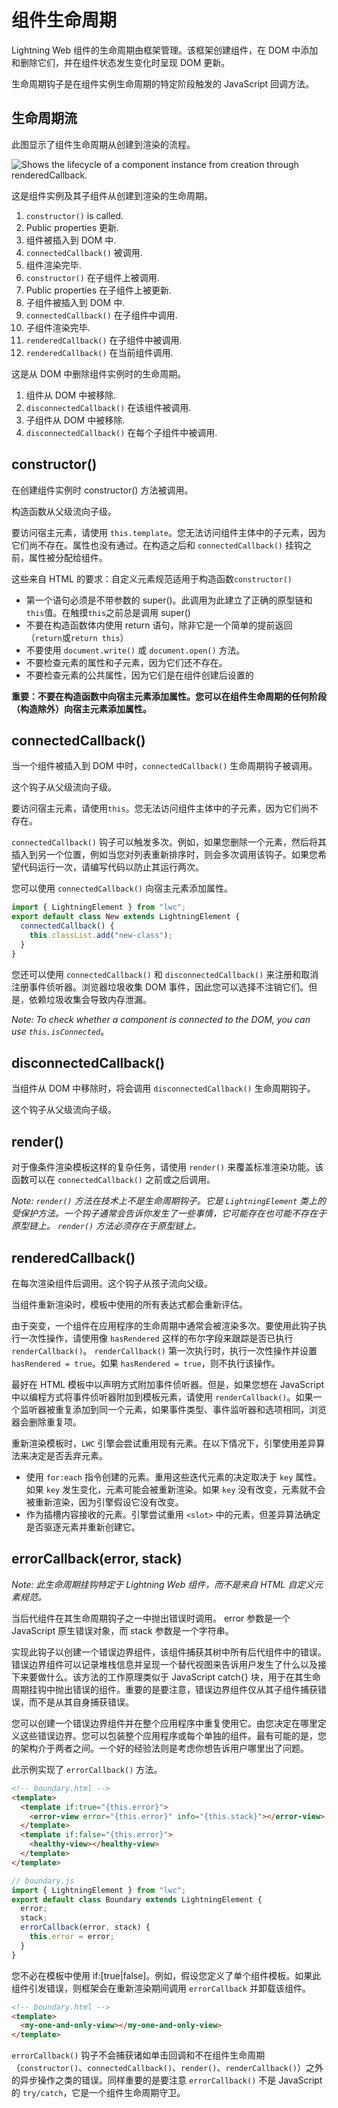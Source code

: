 # 组件生命周期

Lightning Web 组件的生命周期由框架管理。该框架创建组件，在 DOM 中添加和删除它们，并在组件状态发生变化时呈现 DOM 更新。

生命周期钩子是在组件实例生命周期的特定阶段触发的 JavaScript 回调方法。

## 生命周期流

此图显示了组件生命周期从创建到渲染的流程。

<img src="https://lwc.dev/assets/images/lifecycle_render.svg" alt="Shows the lifecycle of a component instance from creation through renderedCallback."  />

这是组件实例及其子组件从创建到渲染的生命周期。

1. `constructor()` is called.
2. Public properties 更新.
3. 组件被插入到 DOM 中.
4. `connectedCallback()` 被调用.
5. 组件渲染完毕.
6. `constructor()` 在子组件上被调用.
7. Public properties 在子组件上被更新.
8. 子组件被插入到 DOM 中.
9. `connectedCallback()` 在子组件中调用.
10. 子组件渲染完毕.
11. `renderedCallback()` 在子组件中被调用.
12. `renderedCallback()` 在当前组件调用.

这是从 DOM 中删除组件实例时的生命周期。

1. 组件从 DOM 中被移除.
2. `disconnectedCallback()` 在该组件被调用.
3. 子组件从 DOM 中被移除.
4. `disconnectedCallback()` 在每个子组件中被调用.

## constructor()

在创建组件实例时 constructor() 方法被调用。

构造函数从父级流向子级。

要访问宿主元素，请使用 `this.template`。您无法访问组件主体中的子元素，因为它们尚不存在。属性也没有通过。在构造之后和 `connectedCallback()` 挂钩之前，属性被分配给组件。

这些来自 HTML 的要求：自定义元素规范适用于构造函数`constructor()`

- 第一个语句必须是不带参数的 super()。此调用为此建立了正确的原型链和 `this`值。在触摸`this`之前总是调用 super()
- 不要在构造函数体内使用 return 语句，除非它是一个简单的提前返回（`return`或`return this`）
- 不要使用 `document.write()` 或 `document.open()` 方法。
- 不要检查元素的属性和子元素，因为它们还不存在。
- 不要检查元素的公共属性，因为它们是在组件创建后设置的

**重要：不要在构造函数中向宿主元素添加属性。您可以在组件生命周期的任何阶段（构造除外）向宿主元素添加属性。**

## connectedCallback()

当一个组件被插入到 DOM 中时，`connectedCallback()` 生命周期钩子被调用。

这个钩子从父级流向子级。

要访问宿主元素，请使用`this`。您无法访问组件主体中的子元素，因为它们尚不存在。

`connectedCallback()` 钩子可以触发多次。例如，如果您删除一个元素，然后将其插入到另一个位置，例如当您对列表重新排序时，则会多次调用该钩子。如果您希望代码运行一次，请编写代码以防止其运行两次。

您可以使用 `connectedCallback()` 向宿主元素添加属性。

```js
import { LightningElement } from "lwc";
export default class New extends LightningElement {
  connectedCallback() {
    this.classList.add("new-class");
  }
}
```

您还可以使用 `connectedCallback()` 和 `disconnectedCallback()` 来注册和取消注册事件侦听器。浏览器垃圾收集 DOM 事件，因此您可以选择不注销它们。但是，依赖垃圾收集会导致内存泄漏。

_Note: To check whether a component is connected to the DOM, you can use `this.isConnected`_。

## disconnectedCallback()

当组件从 DOM 中移除时，将会调用 `disconnectedCallback()` 生命周期钩子。

这个钩子从父级流向子级。

## render()

对于像条件渲染模板这样的复杂任务，请使用 `render()` 来覆盖标准渲染功能。该函数可以在 `connectedCallback()` 之前或之后调用。

_Note: `render()` 方法在技术上不是生命周期钩子。它是 `LightningElement` 类上的受保护方法。一个钩子通常会告诉你发生了一些事情，它可能存在也可能不存在于原型链上。 `render()` 方法必须存在于原型链上。_

## renderedCallback()

在每次渲染组件后调用。这个钩子从孩子流向父级。

当组件重新渲染时，模板中使用的所有表达式都会重新评估。

由于突变，一个组件在应用程序的生命周期中通常会被渲染多次。要使用此钩子执行一次性操作，请使用像 `hasRendered` 这样的布尔字段来跟踪是否已执行 `renderCallback()`。 `renderCallback()` 第一次执行时，执行一次性操作并设置 `hasRendered = true`。如果 `hasRendered = true`，则不执行该操作。

最好在 HTML 模板中以声明方式附加事件侦听器。但是，如果您想在 JavaScript 中以编程方式将事件侦听器附加到模板元素，请使用 `renderCallback()`。如果一个监听器被重复添加到同一个元素，如果事件类型、事件监听器和选项相同，浏览器会删除重复项。

重新渲染模板时，`LWC` 引擎会尝试重用现有元素。在以下情况下，引擎使用差异算法来决定是否丢弃元素。

- 使用 `for:each` 指令创建的元素。重用这些迭代元素的决定取决于 `key` 属性。如果 `key` 发生变化，元素可能会被重新渲染。如果 `key` 没有改变，元素就不会被重新渲染，因为引擎假设它没有改变。
- 作为插槽内容接收的元素。引擎尝试重用 `<slot>` 中的元素，但差异算法确定是否驱逐元素并重新创建它。

## errorCallback(error, stack)

_Note: 此生命周期挂钩特定于 Lightning Web 组件，而不是来自 HTML 自定义元素规范。_

当后代组件在其生命周期钩子之一中抛出错误时调用。 error 参数是一个 JavaScript 原生错误对象，而 stack 参数是一个字符串。

实现此钩子以创建一个错误边界组件，该组件捕获其树中所有后代组件中的错误。错误边界组件可以记录堆栈信息并呈现一个替代视图来告诉用户发生了什么以及接下来要做什么。该方法的工作原理类似于 JavaScript catch{} 块，用于在其生命周期挂钩中抛出错误的组件。重要的是要注意，错误边界组件仅从其子组件捕获错误，而不是从其自身捕获错误。

您可以创建一个错误边界组件并在整个应用程序中重复使用它。由您决定在哪里定义这些错误边界。您可以包装整个应用程序或每个单独的组件。最有可能的是，您的架构介于两者之间。一个好的经验法则是考虑你想告诉用户哪里出了问题。

此示例实现了 `errorCallback()` 方法。

```html
<!-- boundary.html -->
<template>
  <template if:true="{this.error}">
    <error-view error="{this.error}" info="{this.stack}"></error-view>
  </template>
  <template if:false="{this.error}">
    <healthy-view></healthy-view>
  </template>
</template>
```

```js
// boundary.js
import { LightningElement } from "lwc";
export default class Boundary extends LightningElement {
  error;
  stack;
  errorCallback(error, stack) {
    this.error = error;
  }
}
```

您不必在模板中使用 if:[true|false]。例如，假设您定义了单个组件模板。如果此组件引发错误，则框架会在重新渲染期间调用 `errorCallback` 并卸载该组件。

```html
<!-- boundary.html -->
<template>
  <my-one-and-only-view></my-one-and-only-view>
</template>
```

`errorCallback()` 钩子不会捕获诸如单击回调和不在组件生命周期（`constructor()`、`connectedCallback()`、`render()`、`renderCallback()`）之外的异步操作之类的错误。同样重要的是要注意 `errorCallback()` 不是 JavaScript 的 `try/catch`，它是一个组件生命周期守卫。

